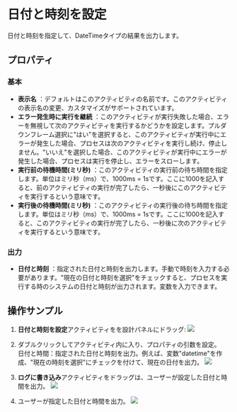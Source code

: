 # 日付と時刻を設定

日付と時刻を指定して、DateTimeタイプの結果を出力します。

## プロパティ

### 基本

- **表示名** ：デフォルトはこのアクティビティの名前です。このアクティビティの表示名の変更、カスタマイズがサポートされています。
- **エラー発生時に実行を継続** ：このアクティビティが実行失敗した場合、エラーを無視して次のアクティビティを実行するかどうかを設定します。プルダウンフレーム選択に"はい"を選択すると、このアクティビティが実行中にエラーが発生した場合、プロセスは次のアクティビティを実行し続け、停止しません。"いいえ"を選択した場合、このアクティビティが実行中にエラーが発生した場合、プロセスは実行を停止し、エラーをスローします。
- **実行前の待機時間(ミリ秒)** ：このアクティビティの実行前の待ち時間を指定します。単位はミリ秒（ms）で、1000ms = 1sです。ここに1000を記入すると、前のアクティビティの実行が完了したら、一秒後にこのアクティビティを実行するという意味です。
- **実行後の待機時間(ミリ秒)** ：このアクティビティの実行後の待ち時間を指定します。単位はミリ秒（ms）で、1000ms = 1sです。ここに1000を記入すると、このアクティビティの実行が完了したら、一秒後に次のアクティビティを実行するという意味です。


### 出力

- **日付と時刻** ：指定された日付と時刻を出力します。手動で時刻を入力する必要があります。"現在の日付と時刻を選択"をチェックすると、プロセスを実行する時のシステムの日付と時刻が出力されます。変数を入力できます。

## 操作サンプル
1. **日付と時刻を設定**アクティビティをを設計パネルにドラッグ:
![](https://docimages.blob.core.chinacloudapi.cn/images/Activities/setDate-1.png)

2. ダブルクリックしてアクティビティ内に入り、プロパティの引数を設定。
<br/> 日付と時間：指定された日付と時刻を出力。例えば、変数"datetime"を作成、"現在の時刻を選択"にチェックを付けて、現在の日付を出力。
![](https://docimages.blob.core.chinacloudapi.cn/images/Activities/setDate-2.png)


3. **ログに書き込み**アクティビティをドラッグは、ユーザーが設定した日付と時間を出力。
![](https://docimages.blob.core.chinacloudapi.cn/images/Activities/setDate-3.png)

4. ユーザーが指定した日付と時間を出力。
![](https://docimages.blob.core.chinacloudapi.cn/images/Activities/setDate-4.png)